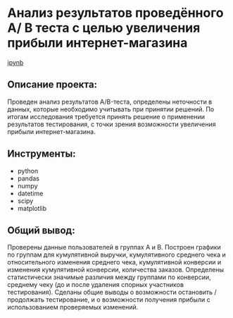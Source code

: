 # Анализ результатов проведённого A/ B теста с целью увеличения прибыли интернет-магазина 

[ipynb](https://github.com/AnnaAGor/Yandex_Practicum_projects/blob/main/03%20%D0%90%D0%BD%D0%B0%D0%BB%D0%B8%D0%B7%20%D1%80%D0%B5%D0%B7%D1%83%D0%BB%D1%8C%D1%82%D0%B0%D1%82%D0%BE%D0%B2%20A_B%20%D1%82%D0%B5%D1%81%D1%82%D0%B0%20%D0%B8%20%D0%BF%D1%80%D0%BE%D0%B2%D0%B5%D1%80%D0%BA%D0%B0%20%D0%B3%D0%B8%D0%BF%D0%BE%D1%82%D0%B5%D0%B7/03_%D0%90%D0%BD%D0%B0%D0%BB%D0%B8%D0%B7%20%D1%80%D0%B5%D0%B7%D1%83%D0%BB%D1%8C%D1%82%D0%B0%D1%82%D0%BE%D0%B2%20A_B%20%D1%82%D0%B5%D1%81%D1%82%D0%B0%20%D0%B8%20%D0%BF%D1%80%D0%BE%D0%B2%D0%B5%D1%80%D0%BA%D0%B0%20%D0%B3%D0%B8%D0%BF%D0%BE%D1%82%D0%B5%D0%B7%5B%D0%AF%D0%BD%D0%B4%D0%B5%D0%BA%D1%81.%D0%9F%D1%80%D0%B0%D0%BA%D1%82%D0%B8%D0%BA%D1%83%D0%BC%5D.ipynb)

## Описание проекта:
Проведен анализ результатов A/B-теста, определены неточности в данных, которые необходимо учитывать при принятии решений. По итогам исследования требуется принять решение о применении результатов тестирования, с точки зрения возможности увеличения прибыли интернет-магазина.

## Инструменты:
* python
* pandas
* numpy
* datetime
* scipy
* matplotlib

## Общий вывод:
Проверены данные пользователей в группах А и В. Построен графики по группам для кумулятивной выручки, кумулятивного среднего чека и относительного изменения среднего чека, кумулятивной конверсии и изменения кумулятивной конверсии, количества заказов. Определены статистически значимые различия между группами по конверсии, среднему чеку (до и после удаления спорных участников тестирования). Сделаны общие выводы о возможности остановить / продолжать тестирование, и о возможности получения прибыли с использованием проверяемых изменений.
